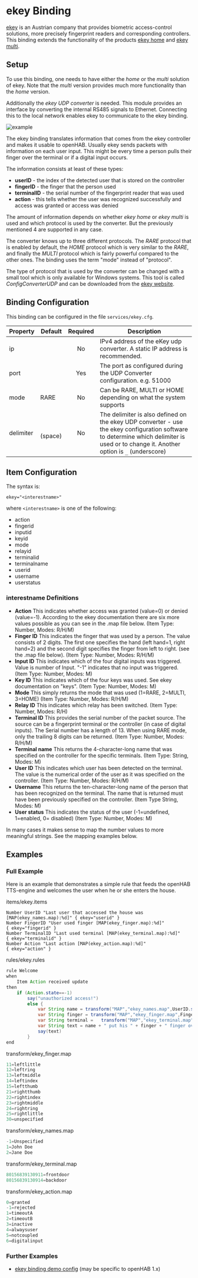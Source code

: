 # ekey Binding

[ekey](http://ekey.net/) is an Austrian company that provides biometric
access-control solutions, more precisely fingerprint readers and
corresponding controllers.  This binding extends the functionality of the
products [ekey home](http://ekey.net/ekey-home-en) and
[ekey multi](http://ekey.net/ekey-multi-en).

## Setup

To use this binding, one needs to have either the _home_ or the _multi_
solution of ekey.  Note that the _multi_ version provides much more
functionality than the _home_ version.

Additionally the _ekey UDP converter_ is needed. This module provides an
interface by converting the internal RS485 signals to Ethernet. Connecting
this to the local network enables ekey to communicate to the ekey binding.

![example](http://ekey.net/media/W/720/bilder/automatisierung/example_E.jpg)

The ekey binding translates information that comes from the ekey controller and
makes it usable to openHAB.  Usually ekey sends packets with information on
each user input. This might be every time a person pulls their finger over the
terminal or if a digital input occurs. 

The information consists at least of these types:

* **userID** - the index of the detected user that is stored on the controller
* **fingerID** - the finger that the person used 
* **terminalID** - the serial number of the fingerprint reader that was used
* **action** - this tells whether the user was recognized successfully and
 access was granted or access was denied

The amount of information depends on whether _ekey home_ or _ekey multi_ is
used and which protocol is used by the converter. But the previously mentioned
4 are supported in any case.

The converter knows up to three different protocols. The _RARE_ protocol that
is enabled by default, the _HOME_ protocol which is very similar to the _RARE_,
and finally the _MULTI_ protocol which is fairly powerful compared to the other
ones. The binding uses the term "mode" instead of "protocol".

The type of protocol that is used by the converter can be changed with a small
tool which is only available for Windows systems. This tool is called
_ConfigConverterUDP_ and can be downloaded from the [ekey website](https://www.ekey.net/en/media_center/).


## Binding Configuration

This binding can be configured in the file `services/ekey.cfg`.

| Property  | Default | Required | Description |
|-----------|---------|:--------:|-------------|
| ip        |         |    No    | IPv4 address of the eKey udp converter.  A static IP address is recommended. |
| port      |         |    Yes   | The port as configured during the UDP Converter configuration.  e.g. 51000 |
| mode      |  RARE   |    No    | Can be RARE, MULTI or HOME depending on what the system supports |
| delimiter | ` ` (space) | No   | The delimiter is also defined on the ekey UDP converter - use the ekey configuration software to determine which delimiter is used or to change it.  Another option is `_` (underscore) |


## Item Configuration

The syntax is:

```
ekey="<interestname>"
```

where `<interestname>` is one of the following:

* action
* fingerid
* inputid
* keyid
* mode
* relayid
* terminalid
* terminalname
* userid
* username
* userstatus


### interestname Definitions

* **Action** 
  This indicates whether access was granted (value=0) or denied (value=-1).
  According to the ekey documentation there are six more values possible as you
  can see in the .map file below. (Item Type: Number, Modes: R/H/M)
* **Finger ID**
  This indicates the finger that was used by a person. The value consists of 2
  digits. The first one specifies the hand (left hand=1, right hand=2) and
  the second digit specifies the finger from left to right. (see the .map file
  below). (Item Type: Number, Modes: R/H/M)
* **Input ID**
  This indicates which of the four digital inputs was triggered. Value is
  number of Input. "-1" indicates that no input was triggered. (Item Type:
  Number, Modes: M)
* **Key ID**
  This indicates which of the four keys was used. See ekey documentation on
  "keys". (Item Type: Number, Modes: M)
* **Mode**
  This simply returns the mode that was used (1=RARE, 2=MULTI, 3=HOME) (Item
  Type: Number, Modes: R/H/M)
* **Relay ID**
  This indicates which relay has been switched. (Item Type: Number, Modes: R/H)
* **Terminal ID**
  This provides the serial number of the packet source. The source can be a
  fingerprint terminal or the controller (in case of digital inputs). The
  Serial number has a length of 13. When using RARE mode, only the trailing 8
  digits can be returned. (Item Type: Number, Modes: R/H/M)
* **Terminal name**
  This returns the 4-character-long name that was specified on the controller
  for the specific terminals. (Item Type: String, Modes: M)
* **User ID**
  This indicates which user has been detected on the terminal. The value is the
  numerical order of the user as it was specified on the controller. (Item
  Type: Number, Modes: R/H/M)
* **Username**
  This returns the ten-character-long name of the person that has been
  recognized on the terminal. The name that is returned must have been
  previously specified on the controller. (Item Type String, Modes: M)
* **User status**
  This indicates the status of the user (-1=undefined, 1=enabled, 0= disabled)
  (Item Type: Number, Modes: M)

In many cases it makes sense to map the number values to more meaningful
strings. See the mapping examples below.


## Examples

### Full Example

Here is an example that demonstrates a simple rule that feeds the openHAB
TTS-engine and welcomes the user when he or she enters the house.

items/ekey.items

```
Number UserID "Last user that accessed the house was [MAP(ekey_names.map):%d]" { ekey="userid" }
Number FingerID "User used finger [MAP(ekey_finger.map):%d]"                   { ekey="fingerid" }
Number TerminalID "Last used terminal [MAP(ekey_terminal.map):%d]"             { ekey="terminalid" }
Number Action "Last action [MAP(ekey_action.map):%d]"                          { ekey="action" }

```

rules/ekey.rules

```java
rule Welcome
when
    Item Action received update       
then
    if (Action.state==-1)
        say("unauthorized access!")
        else {
            var String name = transform("MAP","ekey_names.map",UserID.state.toString())
            var String finger = transform("MAP","ekey_finger.map",FingerID.state.toString())
            var String terminal =   transform("MAP","ekey_terminal.map",TerminalID.state.toString())                     
            var String text = name + " put his " + finger + " finger over the " + terminal + " terminal. Hello "+name
            say(text)  
        }
end
```

transform/ekey_finger.map

```javascript
11=leftlittle
12=leftring
13=leftmiddle
14=leftindex
15=leftthumb
21=rightthumb
22=rightindex
23=rightmiddle
24=rightring
25=rightlittle
30=unspecified
```

transform/ekey_names.map


```javascript
-1=Unspecified
1=John Doe
2=Jane Doe
```

transform/ekey_terminal.map

```javascript
80156839130911=frontdoor
80156839130914=backdoor
```

transform/ekey_action.map

```javascript
0=granted
-1=rejected
1=timeoutA
2=timeoutB
3=inactive
4=alwaysuser
5=notcoupled
6=digitalinput
```

### Further Examples

* [ekey binding demo config](http://pastebin.com/fjXkFbiq) (may be specific to openHAB 1.x)

